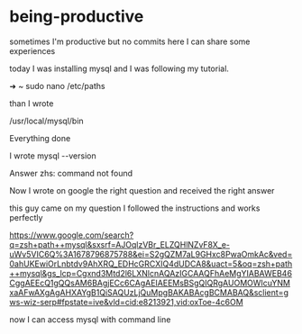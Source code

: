 # being-productive
sometimes I'm productive but no commits here I can share some experiences

today I was installing mysql and I was following my tutorial.

➜  ~ sudo nano /etc/paths

than I wrote 

/usr/local/mysql/bin

Everything  done

I wrote mysql --version 

Answer zhs: command not found 

Now I wrote on google the right question and received the right answer 

this guy came on my question I followed the instructions and works perfectly 

https://www.google.com/search?q=zsh+path++mysql&sxsrf=AJOqlzVBr_ELZQHlNZvF8X_e-uWv5VIC6Q%3A1678796875788&ei=S2gQZM7aL9GHxc8PwaOmkAc&ved=0ahUKEwiOrLnbtdv9AhXRQ_EDHcGRCXIQ4dUDCA8&uact=5&oq=zsh+path++mysql&gs_lcp=Cgxnd3Mtd2l6LXNlcnAQAzIGCAAQFhAeMgYIABAWEB46CggAEEcQ1gQQsAM6BAgjECc6CAgAEIAEEMsBSgQIQRgAUOMOWIcuYNMxaAFwAXgAgAHXAYgB1QiSAQUzLjQuMpgBAKABAcgBCMABAQ&sclient=gws-wiz-serp#fpstate=ive&vld=cid:e8213921,vid:oxToe-4c6OM

now I can access mysql with command line
